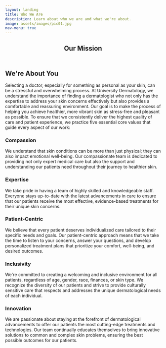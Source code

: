 ```yaml
---
layout: landing
title: Who We Are
description: Learn about who we are and what we're about.
image: assets/images/pic01.jpg
nav-menu: true
---
```


<!-- Main -->
<div id="main" class="alt">

<!-- One -->
<section id="one">
	<div class="inner">
		<header class="major">
			<h1>Our Mission</h1>
		</header>

<!-- Content -->
<h2 id="content">We're About You</h2>
<p>Selecting a doctor, especially for something as personal as your skin, can be a stressful and overwhelming process. At University Dermatology, we understand the importance of finding a dermatologist who not only has the expertise to address your skin concerns effectively but also provides a comfortable and reassuring environment. Our goal is to make the process of helping you achieve healthier, more vibrant skin as stress-free and pleasant as possible. To ensure that we consistently deliver the highest quality of care and patient experience, we practice five essential core values that guide every aspect of our work: </p>
<div class="row">
<div class="6u 12u$(small)">
    <h3>Compassion</h3>
    <p>We understand that skin conditions can be more than just physical; they can also impact emotional well-being. Our compassionate team is dedicated to providing not only expert medical care but also the support and understanding our patients need throughout their journey to healthier skin.</p>
</div>
<div class="6u$ 12u$(small)">
    <h3>Expertise</h3>
    <p>We take pride in having a team of highly skilled and knowledgeable staff. Everyone stays up-to-date with the latest advancements in care to ensure that our patients receive the most effective, evidence-based treatments for their unique skin concerns.</p>
</div>
<!-- Break -->
<div class="4u 12u$(medium)">
    <h3>Patient-Centric</h3>
    <p>We believe that every patient deserves individualized care tailored to their specific needs and goals. Our patient-centric approach means that we take the time to listen to your concerns, answer your questions, and develop personalized treatment plans that prioritize your comfort, well-being, and desired outcomes.</p>
</div>
<div class="4u 12u$(medium)">
    <h3>Inclusivity</h3>
    <p>We're committed to creating a welcoming and inclusive environment for all patients, regardless of age, gender, race, finances, or skin type. We recognize the diversity of our patients and strive to provide culturally sensitive care that respects and addresses the unique dermatological needs of each individual.</p>
</div>
<div class="4u$ 12u$(medium)">
    <h3>Innovation</h3>
    <p>We are passionate about staying at the forefront of dermatological advancements to offer our patients the most cutting-edge treatments and technologies. Our team continually educates themselves to bring innovative solutions to common and complex skin problems, ensuring the best possible outcomes for our patients.</p>
</div>
</div>





<!-- Text stuff -->
<!-- <h2 id="content">Reaching You Where You Are</h2>-->
<!-- <p>As a part of our mission to reach our patients wherever they are, we operate two locations in north Georgia.</p>-->
<!-- <div class="row">-->
<!-- <div class="6u 12u$(small)">-->
<!--    <h3>Athens, GA</h3>-->
<!--    <p>Our flagship location. Built in 2019, our main facility employs state-of-the-art equipment and modern amenities. From the patient lounge to the operating room, our office offers a relaxing yet sophisticated vibe.</p>-->
<!--    <span class="image fit"><img src="{% link assets/images/pic03.jpg %}" alt="" /></span>
 </div> -->
<!-- <div class="6u$ 12u$(small)">-->
<!--    <h3>Lavonia, GA</h3>-->
<!--    <p>Our sister location. Operating out of the illustrious St. Mary's Sacred Heart Hospital, this facility offers a convenient, accessible, and complete satellite for care for our patients residing away from our Athens location.</p>
  <span class="image fit"><img src="{% link assets/images/pic15.jpg %}" alt="" /></span>-->
<!--</div>-->



<!-- Quote (commented out for now) -->
<!-- <h3>A word from Dr. Retterbush</h3> -->
<!-- <blockquote>This is a placeholder for an actual quote or piece of writing from Patrick.</blockquote> -->


<!--</div>-->


</div>
</section>

</div>
